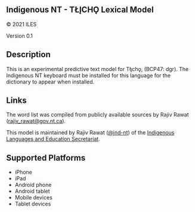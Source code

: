 Indigenous NT - TŁĮCHǪ Lexical Model
----------------------

© 2021 ILES

Version 0.1

Description
-----------

This is an experimental predictive text model for Tłı̨chǫ, (BCP47: dgr). The Indigenous NT keyboard must be installed for this language for the dictionary to appear when installed.

Links
-----

The word list was compiled from publicly available sources by Rajiv Rawat (<rajiv_rawat@gov.nt.ca>).

This model is maintained by Rajiv Rawat ([@ind-nt][]) of
the [Indigenous Languages and Education Secretariat][ILES].

[@ind-nt]: https://github.com/ind-nt
[ILES]: https://www.ece.gov.nt.ca/en/services/ILES

Supported Platforms
-------------------
 * iPhone
 * iPad
 * Android phone
 * Android tablet
 * Mobile devices
 * Tablet devices
